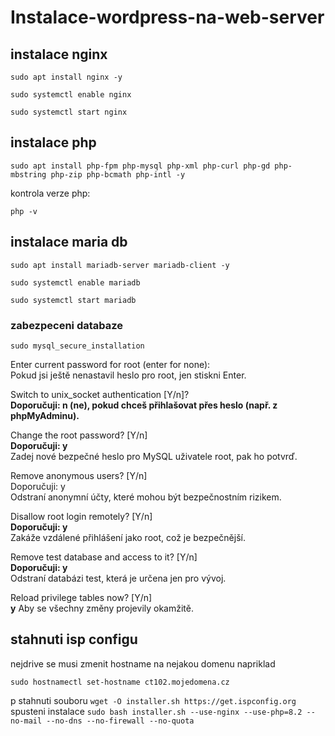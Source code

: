 # Instalace-wordpress-na-web-server

## instalace nginx

```
sudo apt install nginx -y  
```
```
sudo systemctl enable nginx  
```
```
sudo systemctl start nginx  
```
 

## instalace php 
```
sudo apt install php-fpm php-mysql php-xml php-curl php-gd php-mbstring php-zip php-bcmath php-intl -y  
```
kontrola verze php: 
```
php -v
```

## instalace maria db
```
sudo apt install mariadb-server mariadb-client -y  
```
```
sudo systemctl enable mariadb  
```
```
sudo systemctl start mariadb  
```

### zabezpeceni databaze
```
sudo mysql_secure_installation  
```

Enter current password for root (enter for none):  
   Pokud jsi ještě nenastavil heslo pro root, jen stiskni Enter.  

Switch to unix_socket authentication [Y/n]?  
   **Doporučuji: n (ne), pokud chceš přihlašovat přes heslo (např. z phpMyAdminu).**  

Change the root password? [Y/n]  
  **Doporučuji: y**  
  Zadej nové bezpečné heslo pro MySQL uživatele root, pak ho potvrď.  

Remove anonymous users? [Y/n]  
  Doporučuji: y  
  Odstraní anonymní účty, které mohou být bezpečnostním rizikem.  

Disallow root login remotely? [Y/n]  
  **Doporučuji: y**  
  Zakáže vzdálené přihlášení jako root, což je bezpečnější.  

Remove test database and access to it? [Y/n]  
  **Doporučuji: y**  
  Odstraní databázi test, která je určena jen pro vývoj.  

Reload privilege tables now? [Y/n]  
  **y**
Aby se všechny změny projevily okamžitě.  

## stahnuti isp configu
nejdrive se musi zmenit hostname na nejakou domenu napriklad 
```
sudo hostnamectl set-hostname ct102.mojedomena.cz
```  
p
stahnuti souboru `wget -O installer.sh https://get.ispconfig.org`  
spusteni instalace `sudo bash installer.sh --use-nginx --use-php=8.2 --no-mail --no-dns --no-firewall --no-quota`
